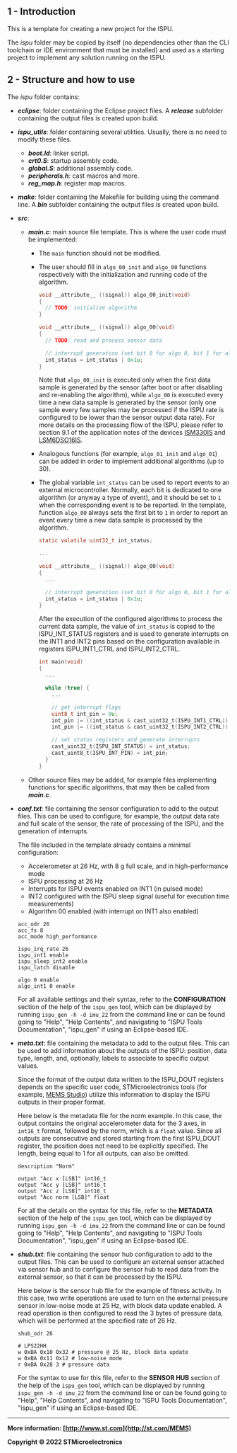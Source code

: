 ## 1 - Introduction

This is a template for creating a new project for the ISPU.

The *ispu* folder may be copied by itself (no dependencies other than the CLI toolchain or IDE environment that must be installed) and used as a starting project to implement any solution running on the ISPU.


## 2 - Structure and how to use

The *ispu* folder contains:

* ***eclipse***: folder containing the Eclipse project files. A ***release*** subfolder containing the output files is created upon build.
* ***ispu_utils***: folder containing several utilities. Usually, there is no need to modify these files.
  * ***boot.ld***: linker script.
  * ***crt0.S***: startup assembly code.
  * ***global.S***: additional assembly code.
  * ***peripherals.h***: cast macros and more.
  * ***reg_map.h***: register map macros.
* ***make***: folder containing the Makefile for building using the command line. A ***bin*** subfolder containing the output files is created upon build.
* ***src***:
  * ***main.c***: main source file template. This is where the user code must be implemented:
    * The `main` function should not be modified.
    * The user should fill in `algo_00_init` and `algo_00` functions respectively with the initialization and running code of the algorithm.

      ```c
      void __attribute__ ((signal)) algo_00_init(void)
      {
        // TODO: initialize algorithm
      }

      void __attribute__ ((signal)) algo_00(void)
      {
        // TODO: read and process sensor data

        // interrupt generation (set bit 0 for algo 0, bit 1 for algo 1, etc.)
        int_status = int_status | 0x1u;
      }
      ```

      Note that `algo_00_init` is executed only when the first data sample is generated by the sensor (after boot or after disabling and re-enabling the algorithm), while `algo_00` is executed every time a new data sample is generated by the sensor (only one sample every few samples may be processed if the ISPU rate is configured to be lower than the sensor output data rate). For more details on the processing flow of the ISPU, please refer to section 9.1 of the application notes of the devices [ISM330IS](https://www.st.com/resource/en/application_note/an5850-ism330is-alwayson-3axis-accelerometer-and-3axis-gyroscope-with-ispu--intelligent-sensor-processing-unit-stmicroelectronics.pdf) and [LSM6DSO16IS](https://www.st.com/resource/en/application_note/an5799-lsm6dso16is-alwayson-3axis-accelerometer-and-3axis-gyroscope-with-ispu--intelligent-sensor-processing-unit-stmicroelectronics.pdf).
    * Analogous functions (for example, `algo_01_init` and `algo_01`) can be added in order to implement additional algorithms (up to 30).
    * The global variable `int_status` can be used to report events to an external microcontroller. Normally, each bit is dedicated to one algorithm (or anyway a type of event), and it should be set to `1` when the corresponding event is to be reported. In the template, function `algo_00` always sets the first bit to `1` in order to report an event every time a new data sample is processed by the algorithm.

      ```c
      static volatile uint32_t int_status;

      ...

      void __attribute__ ((signal)) algo_00(void)
      {
        ...

        // interrupt generation (set bit 0 for algo 0, bit 1 for algo 1, etc.)
        int_status = int_status | 0x1u;
      }
      ```

      After the execution of the configured algorithms to process the current data sample, the value of `int_status` is copied to the ISPU_INT_STATUS registers and is used to generate interrupts on the INT1 and INT2 pins based on the configuration available in registers ISPU_INT1_CTRL and ISPU_INT2_CTRL.

      ```c
      int main(void)
      {
        ...

        while (true) {
          ...

          // get interrupt flags
          uint8_t int_pin = 0u;
          int_pin |= ((int_status & cast_uint32_t(ISPU_INT1_CTRL)) > 0u) ? 0x01u : 0x00u;
          int_pin |= ((int_status & cast_uint32_t(ISPU_INT2_CTRL)) > 0u) ? 0x02u : 0x00u;

          // set status registers and generate interrupts
          cast_uint32_t(ISPU_INT_STATUS) = int_status;
          cast_uint8_t(ISPU_INT_PIN) = int_pin;
        }
      }
      ```

  * Other source files may be added, for example files implementing functions for specific algorithms, that may then be called from ***main.c***.
* ***conf.txt***: file containing the sensor configuration to add to the output files. This can be used to configure, for example, the output data rate and full scale of the sensor, the rate of processing of the ISPU, and the generation of interrupts.

  The file included in the template already contains a minimal configuration:
  * Accelerometer at 26 Hz, with 8 g full scale, and in high-performance mode
  * ISPU processing at 26 Hz
  * Interrupts for ISPU events enabled on INT1 (in pulsed mode)
  * INT2 configured with the ISPU sleep signal (useful for execution time measurements)
  * Algorithm 00 enabled (with interrupt on INT1 also enabled)

  ```
  acc_odr 26
  acc_fs 8
  acc_mode high_performance

  ispu_irq_rate 26
  ispu_int1 enable
  ispu_sleep_int2 enable
  ispu_latch disable

  algo 0 enable
  algo_int1 0 enable
  ```

  For all available settings and their syntax, refer to the **CONFIGURATION** section of the help of the `ispu_gen` tool, which can be displayed by running `ispu_gen -h -d imu_22` from the command line or can be found going to "Help", "Help Contents", and navigating to "ISPU Tools Documentation", "ispu_gen" if using an Eclipse-based IDE.
* ***meta.txt***: file containing the metadata to add to the output files. This can be used to add information about the outputs of the ISPU: position, data type, length, and, optionally, labels to associate to specific output values.

  Since the format of the output data written to the ISPU_DOUT registers depends on the specific user code, STMicroelectronics tools (for example, [MEMS Studio](https://www.st.com/en/development-tools/mems-studio.html)) utilize this information to display the ISPU outputs in their proper format.

  Here below is the metadata file for the norm example. In this case, the output contains the original accelerometer data for the 3 axes, in `int16_t` format, followed by the norm, which is a `float` value. Since all outputs are consecutive and stored starting from the first ISPU_DOUT register, the position does not need to be explicitly specified. The length, being equal to 1 for all outputs, can also be omitted.

  ```
  description "Norm"

  output "Acc x [LSB]" int16_t
  output "Acc y [LSB]" int16_t
  output "Acc z [LSB]" int16_t
  output "Acc norm [LSB]" float
  ```

  For all the details on the syntax for this file, refer to the **METADATA** section of the help of the `ispu_gen` tool, which can be displayed by running `ispu_gen -h -d imu_22` from the command line or can be found going to "Help", "Help Contents", and navigating to "ISPU Tools Documentation", "ispu_gen" if using an Eclipse-based IDE.
* ***shub.txt***: file containing the sensor hub configuration to add to the output files. This can be used to configure an external sensor attached via sensor hub and to configure the sensor hub to read data from the external sensor, so that it can be processed by the ISPU.

  Here below is the sensor hub file for the example of fitness activity. In this case, two write operations are used to turn on the external pressure sensor in low-noise mode at 25 Hz, with block data update enabled. A read operation is then configured to read the 3 bytes of pressure data, which will be performed at the specified rate of 26 Hz.

  ```
  shub_odr 26

  # LPS22HH
  w 0xBA 0x10 0x32 # pressure @ 25 Hz, block data update
  w 0xBA 0x11 0x12 # low-noise mode
  r 0xBA 0x28 3 # pressure data
  ```

  For the syntax to use for this file, refer to the **SENSOR HUB** section of the help of the `ispu_gen` tool, which can be displayed by running `ispu_gen -h -d imu_22` from the command line or can be found going to "Help", "Help Contents", and navigating to "ISPU Tools Documentation", "ispu_gen" if using an Eclipse-based IDE.

------

**More information: [http://www.st.com](http://st.com/MEMS)**

**Copyright © 2022 STMicroelectronics**
